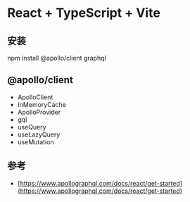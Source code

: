 # React + TypeScript + Vite

## 安装
npm install @apollo/client graphql

## @apollo/client
- ApolloClient
- InMemoryCache
- ApolloProvider
- gql
- useQuery
- useLazyQuery
- useMutation

## 参考
- [https://www.apollographql.com/docs/react/get-started](https://www.apollographql.com/docs/react/get-started)